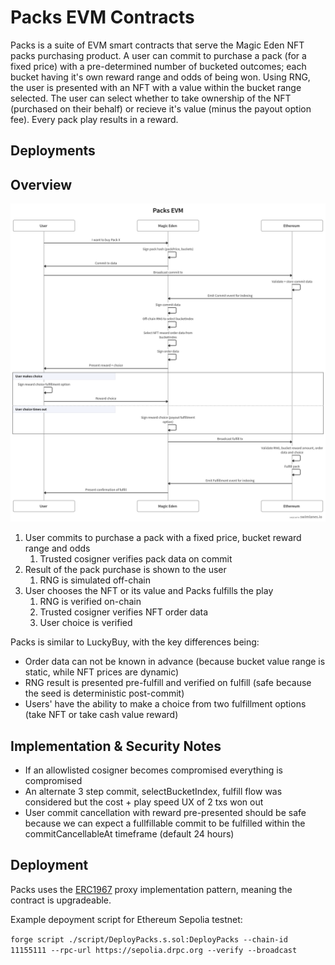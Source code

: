 # Packs EVM Contracts

Packs is a suite of EVM smart contracts that serve the Magic Eden NFT packs purchasing product. A user can commit to purchase a pack (for a fixed price) with a pre-determined number of bucketed outcomes; each bucket having it's own reward range and odds of being won. Using RNG, the user is presented with an NFT with a value within the bucket range selected. The user can select whether to take ownership of the NFT (purchased on their behalf) or recieve it's value (minus the payout option fee). Every pack play results in a reward.

## Deployments

## Overview

![Packs Flow](swimlane.png)

1. User commits to purchase a pack with a fixed price, bucket reward range and odds
   1. Trusted cosigner verifies pack data on commit
2. Result of the pack purchase is shown to the user
   1. RNG is simulated off-chain
3. User chooses the NFT or its value and Packs fulfills the play
   1. RNG is verified on-chain
   2. Trusted cosigner verifies NFT order data
   3. User choice is verified

Packs is similar to LuckyBuy, with the key differences being:

- Order data can not be known in advance (because bucket value range is static, while NFT prices are dynamic)
- RNG result is presented pre-fulfill and verified on fulfill (safe because the seed is deterministic post-commit)
- Users' have the ability to make a choice from two fulfillment options (take NFT or take cash value reward)

## Implementation & Security Notes

- If an allowlisted cosigner becomes compromised everything is compromised
- An alternate 3 step commit, selectBucketIndex, fulfill flow was considered but the cost + play speed UX of 2 txs won out
- User commit cancellation with reward pre-presented should be safe because we can expect a fullfillable commit to be fulfilled within the commitCancellableAt timeframe (default 24 hours)

## Deployment

Packs uses the [ERC1967](https://docs.openzeppelin.com/contracts/5.x/api/proxy#ERC1967Proxy) proxy implementation pattern, meaning the contract is upgradeable.

Example depoyment script for Ethereum Sepolia testnet:

`forge script ./script/DeployPacks.s.sol:DeployPacks --chain-id 11155111 --rpc-url https://sepolia.drpc.org --verify --broadcast`
